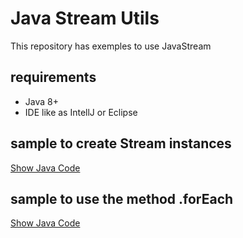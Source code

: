 # Java Stream Utils

This repository has exemples to use JavaStream

## requirements
 - Java 8+
 - IDE like as IntellJ or Eclipse

## sample to create Stream instances

[Show Java Code](CreateInstanceOfStream.java)

## sample to use the method .forEach

[Show Java Code](StreamForEachExemple.java)

